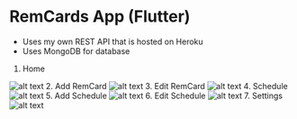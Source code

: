 # RemCards App (Flutter)
 - Uses my own REST API that is hosted on Heroku
 - Uses MongoDB for database


1. Home

![alt text](https://github.com/rchrdcrngl/RemCardsProject/blob/main/RemCardsApp-Flutter/screenshots/RemCards%20Home.jpg?raw=true "Home Page")
2. Add RemCard
![alt text](https://github.com/rchrdcrngl/RemCardsProject/blob/main/RemCardsApp-Flutter/screenshots/Add%20Card.jpg?raw=true "Add RemCard")
3. Edit RemCard
![alt text](https://github.com/rchrdcrngl/RemCardsProject/blob/main/RemCardsApp-Flutter/screenshots/Edit%20Card.jpg?raw=true "Edit RemCard")
4. Schedule
![alt text](https://github.com/rchrdcrngl/RemCardsProject/blob/main/RemCardsApp-Flutter/screenshots/Schedule.jpg?raw=true "Schedules")
5. Add Schedule
![alt text](https://github.com/rchrdcrngl/RemCardsProject/blob/main/RemCardsApp-Flutter/screenshots/Add%20Schedule.jpg?raw=true "Add Schedule")
6. Edit Schedule
![alt text](https://github.com/rchrdcrngl/RemCardsProject/blob/main/RemCardsApp-Flutter/screenshots/Edit%20Schedule.jpg?raw=true "Edit Schedule")
7. Settings
![alt text](https://github.com/rchrdcrngl/RemCardsProject/blob/main/RemCardsApp-Flutter/screenshots/Settings.jpg?raw=true "Settings")
